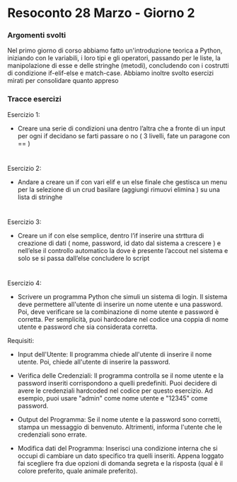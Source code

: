 <h1 align="left"> Resoconto 28 Marzo - Giorno 2</h1>

###

<h3 align="left"> Argomenti svolti</h3>
<p align="left"> Nel primo giorno di corso abbiamo fatto un'introduzione teorica a Python, iniziando con le variabili, i loro tipi e gli operatori, passando per le liste, la manipolazione di esse e delle stringhe (metodi), concludendo con i costrutti di condizione if-elif-else e match-case. Abbiamo inoltre svolto esercizi mirati per consolidare quanto appreso </p>

###

<h3 align="left"> Tracce esercizi  </h3>
<p align="left"> 
  
Esercizio 1:
- Creare una serie di condizioni una dentro l’altra che a fronte di un input per ogni if decidano se farti passare o no ( 3 livelli, fate un paragone con == )
  
#

Esercizio 2:
- Andare a creare un if con vari elif e un else finale che gestisca un
menu per la selezione di un crud basilare (aggiungi rimuovi elimina )
su una lista di stringhe

#

Esercizio 3:
- Creare un if con else semplice, dentro l’if inserire una strttura di
creazione di dati ( nome, password, id dato dal sistema a crescere  ) e
nell’else il controllo automatico la dove è presente l’accout nel sistema
e solo se si passa dall’else concludere lo script

#

Esercizio 4:
- Scrivere un programma Python che simuli un sistema di login. Il sistema deve permettere all'utente di inserire un nome utente e una password. Poi, deve verificare se la combinazione di nome utente e password è corretta. Per semplicità, puoi hardcodare nel codice una coppia di nome utente e password che sia considerata corretta.

Requisiti:

- Input dell'Utente: Il programma chiede all'utente di inserire il nome utente. Poi, chiede all'utente di inserire la password.

- Verifica delle Credenziali: Il programma controlla se il nome utente e la password inseriti corrispondono a quelli predefiniti. Puoi decidere di avere le credenziali hardcoded nel codice per questo esercizio. Ad esempio, puoi usare "admin" come nome utente e "12345" come password.

- Output del Programma: Se il nome utente e la password sono corretti, stampa un messaggio di benvenuto. Altrimenti, informa l'utente che le credenziali sono errate.

- Modifica dati del Programma: Inserisci una condizione interna che si occupi di cambiare un dato specifico tra quelli inseriti. Appena loggato fai scegliere fra due opzioni di domanda segreta e la risposta (qual è il colore preferito, quale animale preferito).
</p>
